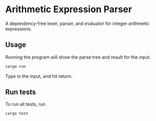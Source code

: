 # Arithmetic Expression Parser

A dependency-free lexer, parser, and evaluator for integer arithmetic
expressions.

## Usage

Running the program will show the parse tree and result for the input.

```bash
cargo run
```

Type in the input, and hit return.

## Run tests

To run all tests, run

```bash
cargo test
```
